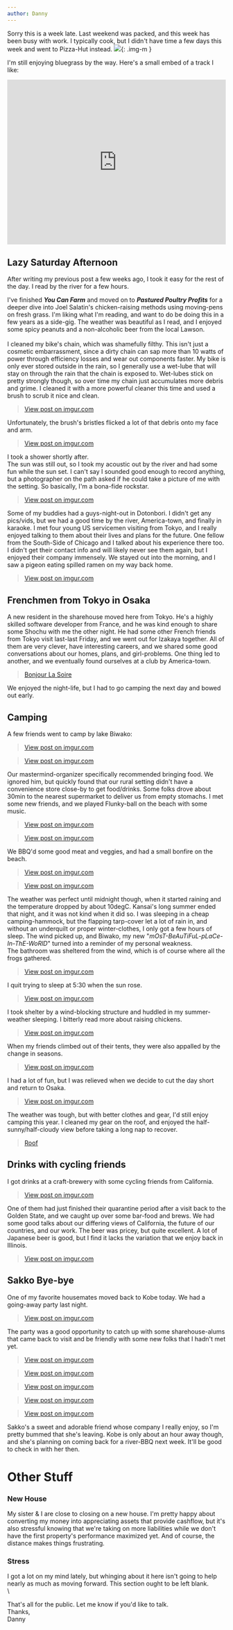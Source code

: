 ```yaml
---
author: Danny
---
```

Sorry this is a week late.  Last weekend was packed, and this week has been busy with work.  I typically cook, but I didn't have time a few days this week and went to Pizza-Hut instead.
![](https://live.staticflickr.com/65535/51620678843_0e437b5d7c_c.jpg){: .img-m }


I'm still enjoying bluegrass by the way.  Here's a small embed of a track I like:
<div class="center"><iframe src="https://open.spotify.com/embed/track/2NC2pajpVtCBIJRg4GBPjy" width="100%" height="380" frameBorder="0" allowfullscreen="" allow="autoplay; clipboard-write; encrypted-media; fullscreen; picture-in-picture"></iframe></div>

## Lazy Saturday Afternoon
After writing my previous post a few weeks ago, I  took it easy for the rest of the day.
I read by the river for a few hours.

<div class="center"><blockquote class="imgur-embed-pub" lang="en" data-id="a/ib8G3vn" data-context="false" ><a href="//imgur.com/a/ib8G3vn"></a></blockquote><script async src="//s.imgur.com/min/embed.js" charset="utf-8"></script></div>

I've finished ***You Can Farm*** and moved on to ***Pastured Poultry Profits*** for a deeper dive into Joel Salatin's chicken-raising methods using moving-pens on fresh grass.  I'm liking what I'm reading, and want to do be doing this in a few years as a side-gig.  The weather was beautiful as I read, and I enjoyed some spicy peanuts and a non-alcoholic beer from the local Lawson.
\
\
I cleaned my bike's chain, which was shamefully filthy.  This isn't just a cosmetic embarrassment, since a dirty chain can sap more than 10 watts of power through efficiency losses and wear out components faster.  My bike is only ever stored outside in the rain, so I generally use a wet-lube that will stay on through the rain that the chain is exposed to.  Wet-lubes stick on pretty strongly though, so over time my chain just accumulates more debris and grime.  I cleaned it with a more powerful cleaner this time and used a brush to scrub it nice and clean.

<div class="center"><blockquote class="imgur-embed-pub" lang="en" data-id="VUJDRpR"><a href="https://imgur.com/VUJDRpR">View post on imgur.com</a></blockquote><script async src="//s.imgur.com/min/embed.js" charset="utf-8"></script></div>

Unfortunately, the brush's bristles flicked a lot of that debris onto my face and arm.

<div class="center"><blockquote class="imgur-embed-pub" lang="en" data-id="LjvA9nR"><a href="https://imgur.com/LjvA9nR">View post on imgur.com</a></blockquote><script async src="//s.imgur.com/min/embed.js" charset="utf-8"></script></div>

I took a shower shortly after.
\
The sun was still out, so I took my acoustic out by the river and had some fun while the sun set.  I can't say I sounded good enough to record anything, but a photographer on the path asked if he could take a picture of me with the setting.  So basically, I'm a bona-fide rockstar.

<div class="center"><blockquote class="imgur-embed-pub" lang="en" data-id="P2mMyj6"><a href="https://imgur.com/P2mMyj6">View post on imgur.com</a></blockquote><script async src="//s.imgur.com/min/embed.js" charset="utf-8"></script></div>

Some of my buddies had a guys-night-out in Dotonbori.  I didn't get any pics/vids, but we had a good time by the river, America-town, and finally in karaoke.  I met four young US servicemen visiting from Tokyo, and I really enjoyed talking to them about their lives and plans for the future.  One fellow from the South-Side of Chicago and I talked about his experience there too.  I didn't get their contact info and will likely never see them again, but I enjoyed their company immensely.  We stayed out into the morning, and I saw a pigeon eating spilled ramen on my way back home.

<div class="center"><blockquote class="imgur-embed-pub" lang="en" data-id="pPtWTc0"><a href="https://imgur.com/pPtWTc0">View post on imgur.com</a></blockquote><script async src="//s.imgur.com/min/embed.js" charset="utf-8"></script></div>

## Frenchmen from Tokyo in Osaka
A new resident in the sharehouse moved here from Tokyo.  He's a highly skilled software developer from France, and he was kind enough to share some Shochu with me the other night.  He had some other French friends from Tokyo visit last-last Friday, and we went out for Izakaya together.  All of them are very clever, have interesting careers, and we shared some good conversations about our homes, plans, and girl-problems.  One thing led to another, and we eventually found ourselves at a club by America-town.
<div class="center"><blockquote class="imgur-embed-pub" lang="en" data-id="a/NOIJwQC"  ><a href="//imgur.com/a/NOIJwQC">Bonjour La Soire</a></blockquote><script async src="//s.imgur.com/min/embed.js" charset="utf-8"></script></div>
We enjoyed the night-life, but I had to go camping the next day and bowed out early.

## Camping
A few friends went to camp by lake Biwako:
<div class="center"><blockquote class="imgur-embed-pub" lang="en" data-id="H0bDdTz"><a href="https://imgur.com/H0bDdTz">View post on imgur.com</a></blockquote><script async src="//s.imgur.com/min/embed.js" charset="utf-8"></script>
<blockquote class="imgur-embed-pub" lang="en" data-id="qHFQ0iP"><a href="https://imgur.com/qHFQ0iP">View post on imgur.com</a></blockquote><script async src="//s.imgur.com/min/embed.js" charset="utf-8"></script>
</div>

Our mastermind-organizer specifically recommended bringing food.  We ignored him, but quickly found that our rural setting didn't have a convenience store close-by to get food/drinks.  Some folks drove about 30min to the nearest supermarket to deliver us from empty stomachs. I met some new friends, and we played Flunky-ball on the beach with some music.

<div class="center">
<blockquote class="imgur-embed-pub" lang="en" data-id="BwMrBc3"><a href="https://imgur.com/BwMrBc3">View post on imgur.com</a></blockquote><script async src="//s.imgur.com/min/embed.js" charset="utf-8"></script>
<blockquote class="imgur-embed-pub" lang="en" data-id="bngwNUD"><a href="https://imgur.com/bngwNUD">View post on imgur.com</a></blockquote><script async src="//s.imgur.com/min/embed.js" charset="utf-8"></script>
</div>  

We BBQ'd some good meat and veggies, and had a small bonfire on the beach.

<div class="center">
<blockquote class="imgur-embed-pub" lang="en" data-id="llW7OCn"><a href="https://imgur.com/llW7OCn">View post on imgur.com</a></blockquote><script async src="//s.imgur.com/min/embed.js" charset="utf-8"></script>
<blockquote class="imgur-embed-pub" lang="en" data-id="Vt7YKhP"><a href="https://imgur.com/Vt7YKhP">View post on imgur.com</a></blockquote><script async src="//s.imgur.com/min/embed.js" charset="utf-8"></script>
</div>

The weather was perfect until midnight though, when it started raining and the temperature dropped by about 10degC.  Kansai's long summer ended that night, and it was not kind when it did so.  I was sleeping in a cheap camping-hammock, but the flapping tarp-cover let a lot of rain in, and without an underquilt or proper winter-clothes, I only got a few hours of sleep.  The wind picked up, and Biwako, my new "*mOsT-BeAuTiFuL-pLaCe-In-ThE-WoRlD*" turned into a reminder of my personal weakness.
\
The bathroom was sheltered from the wind, which is of course where all the frogs gathered.

<div class="center"><blockquote class="imgur-embed-pub" lang="en" data-id="vbvPJtq"><a href="https://imgur.com/vbvPJtq">View post on imgur.com</a></blockquote><script async src="//s.imgur.com/min/embed.js" charset="utf-8"></script></div>

I quit trying to sleep at 5:30 when the sun rose.

<div class="center"><blockquote class="imgur-embed-pub" lang="en" data-id="HpygVFd"><a href="https://imgur.com/HpygVFd">View post on imgur.com</a></blockquote><script async src="//s.imgur.com/min/embed.js" charset="utf-8"></script></div>

I took shelter by a wind-blocking structure and huddled in my summer-weather sleeping.  I bitterly read more about raising chickens.

<div class="center"><blockquote class="imgur-embed-pub" lang="en" data-id="BduCOSc"><a href="https://imgur.com/BduCOSc">View post on imgur.com</a></blockquote><script async src="//s.imgur.com/min/embed.js" charset="utf-8"></script></div>

When my friends climbed out of their tents, they were also appalled by the change in seasons.

<div class="center">
<blockquote class="imgur-embed-pub" lang="en" data-id="XTIUwrF"><a href="https://imgur.com/XTIUwrF">View post on imgur.com</a></blockquote><script async src="//s.imgur.com/min/embed.js" charset="utf-8"></script>
</div>

I had a lot of fun, but I was relieved when we decide to cut the day short and return to Osaka.  

<div class="center">
<blockquote class="imgur-embed-pub" lang="en" data-id="FKSYVh6"><a href="https://imgur.com/FKSYVh6">View post on imgur.com</a></blockquote><script async src="//s.imgur.com/min/embed.js" charset="utf-8"></script>
</div>

The weather was tough, but with better clothes and gear, I'd still enjoy camping this year.  I cleaned my gear on the roof, and enjoyed the half-sunny/half-cloudy view before taking a long nap to recover.

<div class="center"><blockquote class="imgur-embed-pub" lang="en" data-id="a/Rc9RppX"  ><a href="//imgur.com/a/Rc9RppX">Roof</a></blockquote><script async src="//s.imgur.com/min/embed.js" charset="utf-8"></script></div>

## Drinks with cycling friends
I got drinks at a craft-brewery with some cycling friends from California.  
<div class="center"><blockquote class="imgur-embed-pub" lang="en" data-id="4msPumE"><a href="https://imgur.com/4msPumE">View post on imgur.com</a></blockquote><script async src="//s.imgur.com/min/embed.js" charset="utf-8"></script></div>

One of them had just finished their quarantine period after a visit back to the Golden State, and we caught up over some bar-food and brews.  We had some good talks about our differing views of California, the future of our countries, and our work.  The beer was pricey, but quite excellent.  A lot of Japanese beer is good, but I find it lacks the variation that we enjoy back in Illinois.

<div class="center"><blockquote class="imgur-embed-pub" lang="en" data-id="v7H5Sxe"><a href="https://imgur.com/v7H5Sxe">View post on imgur.com</a></blockquote><script async src="//s.imgur.com/min/embed.js" charset="utf-8"></script></div>

## Sakko Bye-bye
One of my favorite housemates moved back to Kobe today.  We had a going-away party last night.  
<div class="center">
<blockquote class="imgur-embed-pub" lang="en" data-id="zk1L9PC"><a href="https://imgur.com/zk1L9PC">View post on imgur.com</a></blockquote><script async src="//s.imgur.com/min/embed.js" charset="utf-8"></script>

The party was a good opportunity to catch up with some sharehouse-alums that came back to visit and be friendly with some new folks that I hadn't met yet.

<blockquote class="imgur-embed-pub" lang="en" data-id="uBY13q5"><a href="https://imgur.com/uBY13q5">View post on imgur.com</a></blockquote><script async src="//s.imgur.com/min/embed.js" charset="utf-8"></script>

<blockquote class="imgur-embed-pub" lang="en" data-id="Wc4kKDR"><a href="https://imgur.com/Wc4kKDR">View post on imgur.com</a></blockquote><script async src="//s.imgur.com/min/embed.js" charset="utf-8"></script>

<blockquote class="imgur-embed-pub" lang="en" data-id="pxEzAhx"><a href="https://imgur.com/pxEzAhx">View post on imgur.com</a></blockquote><script async src="//s.imgur.com/min/embed.js" charset="utf-8"></script>

<blockquote class="imgur-embed-pub" lang="en" data-id="8Q2lJBn"><a href="https://imgur.com/8Q2lJBn">View post on imgur.com</a></blockquote><script async src="//s.imgur.com/min/embed.js" charset="utf-8"></script>

<blockquote class="imgur-embed-pub" lang="en" data-id="bscR4Wm"><a href="https://imgur.com/bscR4Wm">View post on imgur.com</a></blockquote><script async src="//s.imgur.com/min/embed.js" charset="utf-8"></script>
</div>

Sakko's a sweet and adorable friend whose company I really enjoy, so I'm pretty bummed that she's leaving.  Kobe is only about an hour away though, and she's planning on coming back for a river-BBQ next week.  It'll be good to check in with her then.

# Other Stuff
### New House
My sister & I are close to closing on a new house.  I'm pretty happy about converting my money into appreciating assets that provide cashflow, but it's also stressful knowing that we're taking on more liabilities while we don't have the first property's performance maximized yet.  And of course, the distance makes things frustrating.

### Stress
I got a lot on my mind lately, but whinging about it here isn't going to help nearly as much as moving forward.  This section ought to be left blank. \
\

That's all for the public.  Let me know if you'd like to talk. \
Thanks, \
Danny
